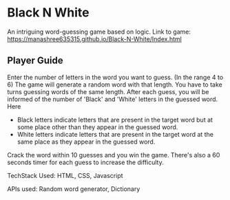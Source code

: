 # Black N White
An intriguing word-guessing game based on logic.
Link to game: https://manashree635315.github.io/Black-N-White/Index.html

## Player Guide
Enter the number of letters in the word you want to guess. (In the range 4 to 6)
The game will generate a random word with that length.
You have to take turns guessing words of the same length.
After each guess, you will be informed of the number of 'Black' and 'White' letters in the guessed word. Here
* Black letters indicate letters that are present in the target word but at some place other than they appear in the guessed word.
* White letters indicate letters that are present in the target word at the same place as they appear in the guessed word.

Crack the word within 10 guesses and you win the game. 
There's also a 60 seconds timer for each guess to increase the difficulty.

TechStack Used:
HTML, CSS, Javascript

APIs used:
Random word generator,
Dictionary 
